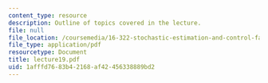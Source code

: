 ```yaml
---
content_type: resource
description: Outline of topics covered in the lecture.
file: null
file_location: /coursemedia/16-322-stochastic-estimation-and-control-fall-2004/1afffd7683b42168af42456338889bd2_lecture19.pdf
file_type: application/pdf
resourcetype: Document
title: lecture19.pdf
uid: 1afffd76-83b4-2168-af42-456338889bd2
---
```

